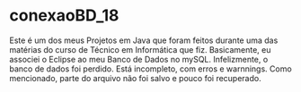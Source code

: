 # conexaoBD_18
Este é um dos meus Projetos em Java que foram feitos durante uma das matérias do curso de Técnico em Informática que fiz. Basicamente, eu associei o Eclipse ao meu Banco de Dados no mySQL. Infelizmente, o banco de dados foi perdido. Está incompleto, com erros e warnnings. Como mencionado, parte do arquivo não foi salvo e pouco foi recuperado.       

